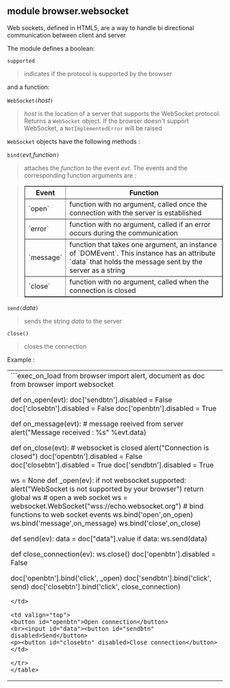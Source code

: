 module **browser.websocket**
----------------------------

Web sockets, defined in HTML5, are a way to handle bi directional communication between client and server

The module defines a boolean:

`supported`
> indicates if the protocol is supported by the browser

and a function:

`WebSocket(`_host_`)`
> _host_ is the location of a server that supports the WebSocket protocol. 
> Returns a `WebSocket` object. If the browser doesn't support WebSocket, a
> `NotImplementedError` will be raised

`WebSocket` objects have the following methods :

`bind(`_evt,function_`)`
> attaches the _function_ to the event _evt_. The events and the corresponding function arguments are :

<blockquote>
<table border=1 cellpadding=5>
<tr>
<th>Event</th>
<th>Function</th>
</tr>
<tr>
<td>`open`</td>
<td>function with no argument, called once the connection with the server is established</td>
</tr>
<tr>
<td>`error`</td>
<td>function with no argument, called if an error occurs during the communication</td>
</tr>
<tr>
<td>`message`</td>
<td>function that takes one argument, an instance of `DOMEvent`. This instance has an attribute `data` that holds the message sent by the server as a string</td>
</tr>
<tr>
<td>`close`</td>
<td>function with no argument, called when the connection is closed</td>
</tr>
</table>
</blockquote>

`send(`_data_`)`
> sends the string _data_ to the server

`close()`
> closes the connection

Example :
<table>
<tr>
<td>
```exec_on_load
from browser import alert, document as doc
from browser import websocket

def on_open(evt):
    doc['sendbtn'].disabled = False
    doc['closebtn'].disabled = False
    doc['openbtn'].disabled = True

def on_message(evt):
    # message reeived from server
    alert("Message received : %s" %evt.data)

def on_close(evt):
    # websocket is closed
    alert("Connection is closed")
    doc['openbtn'].disabled = False
    doc['closebtn'].disabled = True
    doc['sendbtn'].disabled = True

ws = None
def _open(ev):
    if not websocket.supported:
        alert("WebSocket is not supported by your browser")
        return
    global ws
    # open a web socket
    ws = websocket.WebSocket("wss://echo.websocket.org")
    # bind functions to web socket events
    ws.bind('open',on_open)
    ws.bind('message',on_message)
    ws.bind('close',on_close)

def send(ev):
    data = doc["data"].value
    if data:
        ws.send(data)

def close_connection(ev):
    ws.close()
    doc['openbtn'].disabled = False

doc['openbtn'].bind('click', _open)
doc['sendbtn'].bind('click', send)
doc['closebtn'].bind('click', close_connection)
```        
</td>

<td valign="top">
<button id="openbtn">Open connection</button>
<br><input id="data"><button id="sendbtn" disabled>Send</button>
<p><button id="closebtn" disabled>Close connection</button>
</td>

</tr>
</table>

